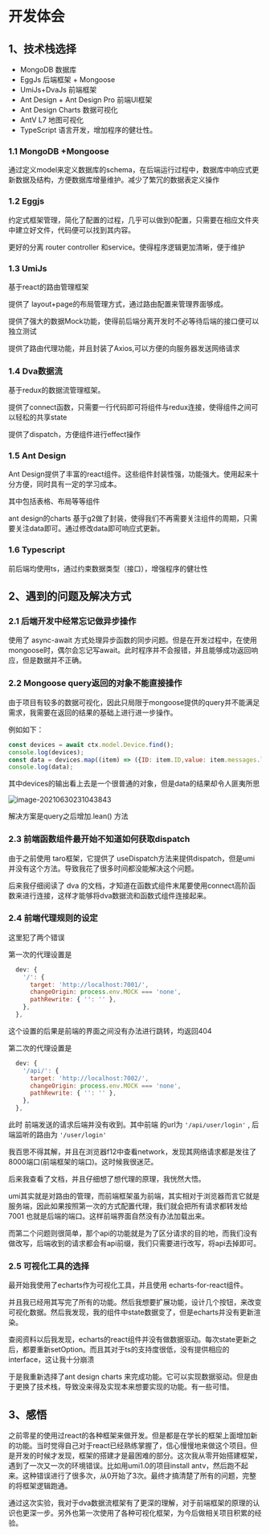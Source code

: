 # 开发体会



## 1、技术栈选择

- MongoDB  数据库 
- EggJs 后端框架 + Mongoose 
- UmiJs+DvaJs 前端框架
- Ant Design + Ant Design Pro 前端UI框架
- Ant Design Charts 数据可视化
- AntV L7  地图可视化
- TypeScript 语言开发，增加程序的健壮性。

### 1.1 MongoDB +Mongoose

通过定义model来定义数据库的schema，在后端运行过程中，数据库中响应式更新数据及结构，方便数据库增量维护。减少了繁冗的数据表定义操作

### 1.2 Eggjs

约定式框架管理，简化了配置的过程，几乎可以做到0配置，只需要在相应文件夹中建立好文件，代码便可以找到其内容。

更好的分离 router controller 和service。使得程序逻辑更加清晰，便于维护

### 1.3 UmiJs

基于react的路由管理框架

提供了 layout+page的布局管理方式，通过路由配置来管理界面够成。

提供了强大的数据Mock功能，使得前后端分离开发时不必等待后端的接口便可以独立测试

提供了路由代理功能，并且封装了Axios,可以方便的向服务器发送网络请求

### 1.4 Dva数据流

基于redux的数据流管理框架。

提供了connect函数，只需要一行代码即可将组件与redux连接，使得组件之间可以轻松的共享state

提供了dispatch，方便组件进行effect操作

### 1.5 Ant Design

Ant Design提供了丰富的react组件。这些组件封装性强，功能强大。使用起来十分方便，同时具有一定的学习成本。

其中包括表格、布局等等组件

ant design的charts 基于g2做了封装，使得我们不再需要关注组件的周期，只需要关注data即可。通过修改data即可响应式更新。

### 1.6 Typescript

前后端均使用ts，通过约束数据类型（接口），增强程序的健壮性



## 2、遇到的问题及解决方式

### 2.1 后端开发中经常忘记做异步操作

使用了 async-await 方式处理异步函数的同步问题。但是在开发过程中，在使用mongoose时，偶尔会忘记写await。此时程序并不会报错，并且能够成功返回响应，但是数据并不正确。

### 2.2 Mongoose query返回的对象不能直接操作

由于项目有较多的数据可视化，因此只局限于mongoose提供的query并不能满足需求，我需要在返回的结果的基础上进行进一步操作。

例如如下：

```js
const devices = await ctx.model.Device.find();
console.log(devices);
const data = devices.map((item) => ({ID: item.ID,value: item.messages.length}));
console.log(data);
```

其中devices的输出看上去是一个很普通的对象，但是data的结果却令人匪夷所思

![image-20210630231043843](https://YdreamW.github.io/Images/BS/image-20210630231043843.png)

解决方案是query之后增加.lean() 方法

### 2.3 前端函数组件最开始不知道如何获取dispatch

由于之前使用 taro框架，它提供了 useDispatch方法来提供dispatch，但是umi并没有这个方法。导致我花了很多时间都没能解决这个问题。

后来我仔细阅读了 dva 的文档，才知道在函数式组件末尾要使用connect高阶函数来进行连接，这样才能够将dva数据流和函数式组件连接起来。



### 2.4 前端代理规则的设定

这里犯了两个错误

第一次的代理设置是

```js
  dev: {
    '/': {
      target: 'http://localhost:7001/',
      changeOrigin: process.env.MOCK === 'none',
      pathRewrite: { '': '' },
    },
  },
```

这个设置的后果是前端的界面之间没有办法进行跳转，均返回404

第二次的代理设置是

```js
  dev: {
    '/api/': {
      target: 'http://localhost:7002/',
      changeOrigin: process.env.MOCK === 'none',
      pathRewrite: { '': '' },
    },
  },
```

此时 前端发送的请求后端并没有收到。其中前端 的url为 `'/api/user/login'` , 后端监听的路由为 `'/user/login'`

我百思不得其解，并且在浏览器f12中查看network，发现其网络请求都是发往了8000端口(前端框架的端口)。这时候我很迷茫。

后来我查看了文档，并且仔细想了想代理的原理，我恍然大悟。

umi其实就是对路由的管理，而前端框架虽为前端，其实相对于浏览器而言它就是服务端，因此如果按照第一次的方式配置代理，我们就会把所有请求都转发给7001 也就是后端的端口。这样前端界面自然没有办法加载出来。

而第二个问题则很简单，那个api的功能就是为了区分请求的目的地，而我们没有做改写，后端收到的请求都会有api前缀，我们只需要进行改写，将api去掉即可。

### 2.5 可视化工具的选择

最开始我使用了echarts作为可视化工具，并且使用 echarts-for-react组件。

并且我已经用其写完了所有的功能。然后我想要扩展功能，设计几个按钮，来改变可视化数据。然后我发现，我的组件中state数据变了，但是echarts并没有更新渲染。

查阅资料以后我发现，echarts的react组件并没有做数据驱动。每次state更新之后，都要重新setOption。而且其对于ts的支持度很低，没有提供相应的interface，这让我十分崩溃

于是我重新选择了ant design charts 来完成功能。它可以实现数据驱动。但是由于更换了技术栈，导致没来得及实现本来想要实现的功能。有一些可惜。



## 3、感悟

之前零星的使用过react的各种框架来做开发。但是都是在学长的框架上面增加新的功能。当时觉得自己对于react已经熟练掌握了，信心慢慢地来做这个项目。但是开发的时候才发现，框架的搭建才是最困难的部分。这次我从零开始搭建框架，遇到了一次又一次的环境错误。比如用umi1.0的项目install antv，然后跑不起来。这种错误进行了很多次，从0开始了3次。最终才搞清楚了所有的问题，完整的将框架逻辑跑通。

通过这次实验，我对于dva数据流框架有了更深的理解，对于前端框架的原理的认识也更深一步。另外也第一次使用了各种可视化框架，为今后做相关项目积累的经验。
